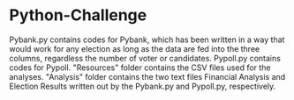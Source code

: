 # Python-Challenge
  Pybank.py contains codes for Pybank, which has been written in a way that would work for any election as long as the data     are fed into the three columns, regardless the number of voter or candidates.
  Pypoll.py contains codes for Pypoll.
  "Resources" folder contains the CSV files used for the analyses. 
  "Analysis" folder contains the two text files Financial Analysis and Election Results written out by the Pybank.py and Pypoll.py, respectively. 

